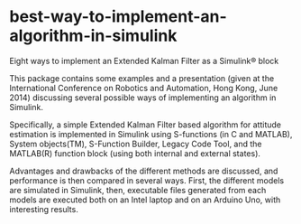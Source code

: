 # best-way-to-implement-an-algorithm-in-simulink
Eight ways to implement an Extended Kalman Filter as a Simulink&reg; block

This package contains some examples and a presentation (given at the International Conference on Robotics and Automation, Hong Kong, June 2014) discussing several possible ways of implementing an algorithm in Simulink.

Specifically, a simple Extended Kalman Filter based algorithm for attitude estimation is implemented in Simulink using S-functions (in C and MATLAB), System objects(TM), S-Function Builder, Legacy Code Tool, and the MATLAB(R) function block (using both internal and external states).

Advantages and drawbacks of the different methods are discussed, and performance is then compared in several ways. First, the different models are simulated in Simulink, then, executable files generated from each models are executed both on an Intel laptop and on an Arduino Uno, with interesting results.
